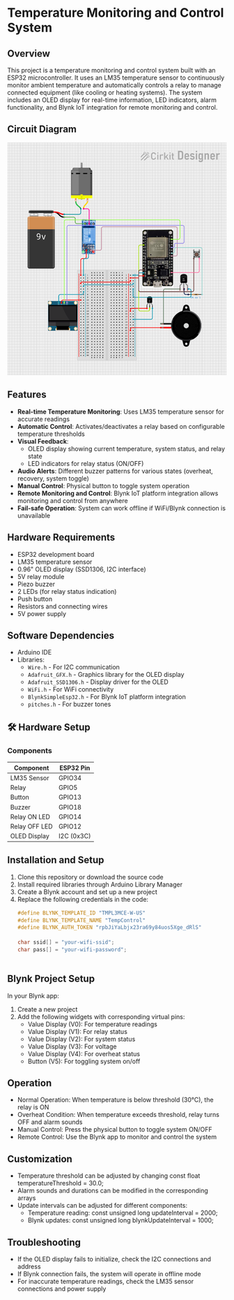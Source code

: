 # Temperature Monitoring and Control System

## Overview
This project is a temperature monitoring and control system built with an ESP32 microcontroller. It uses an LM35 temperature sensor to continuously monitor ambient temperature and automatically controls a relay to manage connected equipment (like cooling or heating systems). The system includes an OLED display for real-time information, LED indicators, alarm functionality, and Blynk IoT integration for remote monitoring and control.

## Circuit Diagram
![Circuit Diagram](https://github.com/manuvamsi/LM_35_Temp_Monitoring/blob/b465468f6503a9ae3d4b1482b1303875033273a0/LM_35_temp_monitoring/circuit_image.png)

## Features
- **Real-time Temperature Monitoring**: Uses LM35 temperature sensor for accurate readings
- **Automatic Control**: Activates/deactivates a relay based on configurable temperature thresholds
- **Visual Feedback**:
  - OLED display showing current temperature, system status, and relay state
  - LED indicators for relay status (ON/OFF)
- **Audio Alerts**: Different buzzer patterns for various states (overheat, recovery, system toggle)
- **Manual Control**: Physical button to toggle system operation
- **Remote Monitoring and Control**: Blynk IoT platform integration allows monitoring and control from anywhere
- **Fail-safe Operation**: System can work offline if WiFi/Blynk connection is unavailable

## Hardware Requirements
- ESP32 development board
- LM35 temperature sensor
- 0.96" OLED display (SSD1306, I2C interface)
- 5V relay module
- Piezo buzzer
- 2 LEDs (for relay status indication)
- Push button
- Resistors and connecting wires
- 5V power supply

## Software Dependencies
- Arduino IDE
- Libraries:
  - `Wire.h` - For I2C communication
  - `Adafruit_GFX.h` - Graphics library for the OLED display
  - `Adafruit_SSD1306.h` - Display driver for the OLED
  - `WiFi.h` - For WiFi connectivity
  - `BlynkSimpleEsp32.h` - For Blynk IoT platform integration
  - `pitches.h` - For buzzer tones

## 🛠️ Hardware Setup
### Components
| Component       | ESP32 Pin |
|-----------------|-----------|
| LM35 Sensor     | GPIO34    |
| Relay           | GPIO5     |
| Button          | GPIO13    |
| Buzzer          | GPIO18    |
| Relay ON LED    | GPIO14    |
| Relay OFF LED   | GPIO12    |
| OLED Display    | I2C (0x3C)|

## Installation and Setup
1. Clone this repository or download the source code
2. Install required libraries through Arduino Library Manager
3. Create a Blynk account and set up a new project
4. Replace the following credentials in the code:
   ```cpp
   #define BLYNK_TEMPLATE_ID "TMPL3MCE-W-US"
   #define BLYNK_TEMPLATE_NAME "TempControl"
   #define BLYNK_AUTH_TOKEN "rpbJiYaLbjx23ra69y84uos5Xge_dRlS"
   
   char ssid[] = "your-wifi-ssid";
   char pass[] = "your-wifi-password";
   


## Blynk Project Setup
In your Blynk app:
1. Create a new project
2. Add the following widgets with corresponding virtual pins:
      - Value Display (V0): For temperature readings
      - Value Display (V1): For relay status
      - Value Display (V2): For system status
      - Value Display (V3): For voltage
      - Value Display (V4): For overheat status
      - Button (V5): For toggling system on/off

## Operation
- Normal Operation: When temperature is below threshold (30°C), the relay is ON
- Overheat Condition: When temperature exceeds threshold, relay turns OFF and alarm sounds
- Manual Control: Press the physical button to toggle system ON/OFF
- Remote Control: Use the Blynk app to monitor and control the system

## Customization
  - Temperature threshold can be adjusted by changing const float temperatureThreshold = 30.0;
  - Alarm sounds and durations can be modified in the corresponding arrays
  - Update intervals can be adjusted for different components:
      - Temperature reading: const unsigned long updateInterval = 2000;
      - Blynk updates: const unsigned long blynkUpdateInterval = 1000;

## Troubleshooting
- If the OLED display fails to initialize, check the I2C connections and address
- If Blynk connection fails, the system will operate in offline mode
- For inaccurate temperature readings, check the LM35 sensor connections and power supply
